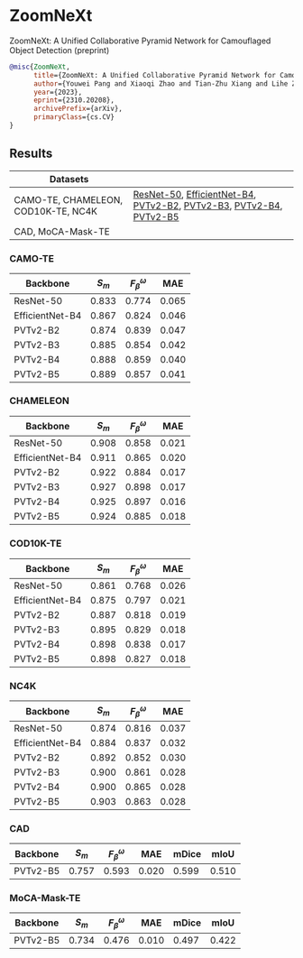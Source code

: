 # ZoomNeXt

ZoomNeXt: A Unified Collaborative Pyramid Network for Camouflaged Object Detection (preprint)

```bibtex
@misc{ZoomNeXt,
      title={ZoomNeXt: A Unified Collaborative Pyramid Network for Camouflaged Object Detection}, 
      author={Youwei Pang and Xiaoqi Zhao and Tian-Zhu Xiang and Lihe Zhang and Huchuan Lu},
      year={2023},
      eprint={2310.20208},
      archivePrefix={arXiv},
      primaryClass={cs.CV}
}
```

## Results

| Datasets                            |                                                                                                                                                                                                                                                                                                                                                                                                                                                                                                                                                                                                                                                          |
| ----------------------------------- | -------------------------------------------------------------------------------------------------------------------------------------------------------------------------------------------------------------------------------------------------------------------------------------------------------------------------------------------------------------------------------------------------------------------------------------------------------------------------------------------------------------------------------------------------------------------------------------------------------------------------------------------------------- |
| CAMO-TE, CHAMELEON, COD10K-TE, NC4K | [ResNet-50](https://github.com/lartpang/ZoomNeXt/releases/download/prediction-v0.1/zoomnext_res50.7z), [EfficientNet-B4](https://github.com/lartpang/ZoomNeXt/releases/download/prediction-v0.1/zoomnext_efficientb4.7z), [PVTv2-B2](https://github.com/lartpang/ZoomNeXt/releases/download/prediction-v0.1/zoomnext_pvtv2b2.7z), [PVTv2-B3](https://github.com/lartpang/ZoomNeXt/releases/download/prediction-v0.1/zoomnext_pvtv2b3.7z), [PVTv2-B4](https://github.com/lartpang/ZoomNeXt/releases/download/prediction-v0.1/zoomnext_pvtv2b4.7z), [PVTv2-B5](https://github.com/lartpang/ZoomNeXt/releases/download/prediction-v0.1/zoomnext_pvtv2b5.7z) |
| CAD, MoCA-Mask-TE                   |                                                                                                                                                                                                                                                                                                                                                                                                                                                                                                                                                                                                                                                          |

### CAMO-TE

| Backbone        | $S_m$ | $F^{\omega}_{\beta}$ | MAE   |
| --------------- | ----- | -------------------- | ----- |
| ResNet-50       | 0.833 | 0.774                | 0.065 |
| EfficientNet-B4 | 0.867 | 0.824                | 0.046 |
| PVTv2-B2        | 0.874 | 0.839                | 0.047 |
| PVTv2-B3        | 0.885 | 0.854                | 0.042 |
| PVTv2-B4        | 0.888 | 0.859                | 0.040 |
| PVTv2-B5        | 0.889 | 0.857                | 0.041 |

### CHAMELEON

| Backbone        | $S_m$ | $F^{\omega}_{\beta}$ | MAE   |
| --------------- | ----- | -------------------- | ----- |
| ResNet-50       | 0.908 | 0.858                | 0.021 |
| EfficientNet-B4 | 0.911 | 0.865                | 0.020 |
| PVTv2-B2        | 0.922 | 0.884                | 0.017 |
| PVTv2-B3        | 0.927 | 0.898                | 0.017 |
| PVTv2-B4        | 0.925 | 0.897                | 0.016 |
| PVTv2-B5        | 0.924 | 0.885                | 0.018 |

### COD10K-TE

| Backbone        | $S_m$ | $F^{\omega}_{\beta}$ | MAE   |
| --------------- | ----- | -------------------- | ----- |
| ResNet-50       | 0.861 | 0.768                | 0.026 |
| EfficientNet-B4 | 0.875 | 0.797                | 0.021 |
| PVTv2-B2        | 0.887 | 0.818                | 0.019 |
| PVTv2-B3        | 0.895 | 0.829                | 0.018 |
| PVTv2-B4        | 0.898 | 0.838                | 0.017 |
| PVTv2-B5        | 0.898 | 0.827                | 0.018 |

### NC4K

| Backbone        | $S_m$ | $F^{\omega}_{\beta}$ | MAE   |
| --------------- | ----- | -------------------- | ----- |
| ResNet-50       | 0.874 | 0.816                | 0.037 |
| EfficientNet-B4 | 0.884 | 0.837                | 0.032 |
| PVTv2-B2        | 0.892 | 0.852                | 0.030 |
| PVTv2-B3        | 0.900 | 0.861                | 0.028 |
| PVTv2-B4        | 0.900 | 0.865                | 0.028 |
| PVTv2-B5        | 0.903 | 0.863                | 0.028 |

### CAD

| Backbone | $S_m$ | $F^{\omega}_{\beta}$ | MAE   | mDice | mIoU  |
| -------- | ----- | -------------------- | ----- | ----- | ----- |
| PVTv2-B5 | 0.757 | 0.593                | 0.020 | 0.599 | 0.510 |

### MoCA-Mask-TE

| Backbone | $S_m$ | $F^{\omega}_{\beta}$ | MAE   | mDice | mIoU  |
| -------- | ----- | -------------------- | ----- | ----- | ----- |
| PVTv2-B5 | 0.734 | 0.476                | 0.010 | 0.497 | 0.422 |
